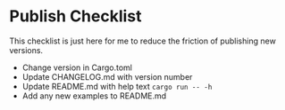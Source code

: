 # Publish Checklist

This checklist is just here for me to reduce the friction of publishing new versions.

- Change version in Cargo.toml
- Update CHANGELOG.md with version number
- Update README.md with help text `cargo run -- -h`
- Add any new examples to README.md
